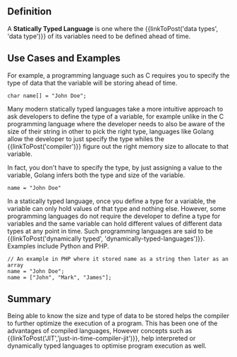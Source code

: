 ## Definition

A **Statically Typed Language** is one where the {{linkToPost('data types', 'data type')}} of its variables need to be defined ahead of time.

## Use Cases and Examples
For example, a programming language such as C requires you to specify the type of data that the variable will be storing ahead of time. 

```
char name[] = "John Doe";
```
Many modern statically typed languages take a more intuitive approach to ask developers to define the type of a variable, for example unlike in the C programming language where the developer needs to also be aware of the size of their string in other to pick the right type, languages like Golang allow the developer to just specify the type whiles the {{linkToPost('compiler')}} figure out the right memory size to allocate to that variable.

In fact, you don't have to specify the type, by just assigning a value to the variable, Golang infers both the type and size of the variable.


```
name = "John Doe"
```
In a statically typed language, once you define a type for a variable, the variable can only hold values of that type and nothing else. 
However, some programming languages do not require the developer to define a type for variables and the same variable can hold different values of different data types at any point in time. Such programming languages are said to be {{linkToPost('dynamically typed', 'dynamically-typed-languages')}}. Examples include Python and PHP.

```
// An example in PHP where it stored name as a string then later as an array
name = "John Doe";
name = ["John", "Mark", "James"];
```

## Summary

Being able to know the size and type of data to be stored helps the compiler to further optimize the execution of a program.
This has been one of the advantages of compiled languages, However concepts such as {{linkToPost('JIT','just-in-time-compiler-jit')}},
help interpreted or dynamically typed languages to optimise program execution as well.